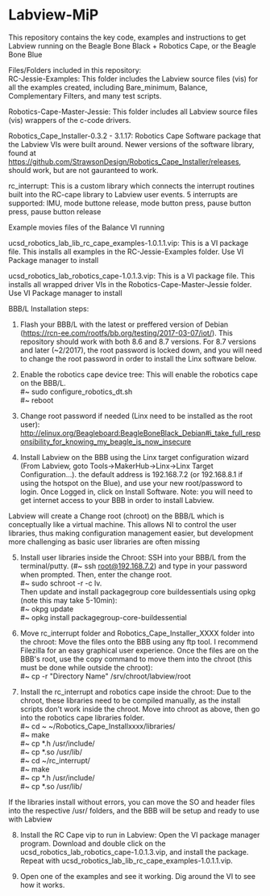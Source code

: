 # Labview-MiP
This repository contains the key code, examples and instructions to get Labview running on the Beagle Bone Black + Robotics Cape, or the Beagle Bone Blue

Files/Folders included in this repository:  
RC-Jessie-Examples:  This folder includes the Labview source files (vis) for all the examples created,
including Bare_minimum, Balance, Complementary Filters, and many test scripts.    
  
Robotics-Cape-Master-Jessie:  This folder includes all Labview source files (vis) wrappers of the c-code drivers.  
  
Robotics_Cape_Installer-0.3.2 - 3.1.17:  Robotics Cape Software package that the Labview VIs were built around.  Newer versions of the software library, found at https://github.com/StrawsonDesign/Robotics_Cape_Installer/releases, should work, but are not gauranteed to work.  
  
rc_interrupt:  This is a custom library which connects the interrupt routines built into the RC-cape library to Labview user events.  5 interrupts are supported: IMU, mode buttone release, mode button press, pause button press, pause button release  
  
Example movies files of the Balance VI running  
  
ucsd_robotics_lab_lib_rc_cape_examples-1.0.1.1.vip:  This is a VI package file.  This installs all examples in the RC-Jessie-Examples folder.  Use VI Package manager to install  
  
ucsd_robotics_lab_robotics_cape-1.0.1.3.vip:  This is a VI package file.  This installs all wrapped driver VIs in the Robotics-Cape-Master-Jessie folder.  Use VI Package manager to install  
  

BBB/L Installation steps:  

1)  Flash your BBB/L with the latest or preffered version of Debian (https://rcn-ee.com/rootfs/bb.org/testing/2017-03-07/iot/).   This repository should work with both 8.6 and 8.7 versions.  For 8.7 versions and later (~2/2017), the root password is locked down, and you will need to change the root password in order to install the Linx software below.  

2)  Enable the robotics cape device tree:  This will enable the robotics cape on the BBB/L.  
#~ sudo configure_robotics_dt.sh  
#~ reboot

3)  Change root password if needed  (Linx need to be installed as the root user):  
http://elinux.org/Beagleboard:BeagleBoneBlack_Debian#i_take_full_responsibility_for_knowing_my_beagle_is_now_insecure

4) Install Labview on the BBB using the Linx target configuration wizard (From Labview, goto Tools->MakerHub->Linx->Linx Target Configuration...).  the default address is 192.168.7.2 (or 192.168.8.1 if using the hotspot on the Blue), and use your new root/password to login.  Once Logged in, click on Install Software.  Note: you will need to get internet access to your BBB in order to install Labview.  

Labview will create a Change root (chroot) on the BBB/L which is conceptually like a virtual machine.  This allows NI to control the user libraries, thus making configuration management easier, but development more challenging as basic user libraries are often missing

5)  Install user libraries inside the Chroot:  SSH into your BBB/L from the terminal/putty. (#~ ssh root@192.168.7.2) and type in your password when prompted.  Then, enter the change root.  
#~ sudo schroot -r -c lv.  
Then update and install packagegroup core buildessentials using opkg (note this may take 5-10min):  
#~ okpg update  
#~ opkg install packagegroup-core-buildessential  

6)  Move rc_interrupt folder and Robotics_Cape_Installer_XXXX folder into the chroot:  Move the files onto the BBB using any ftp tool.  I recommend Filezilla for an easy graphical user experience.  Once the files are on the BBB's root, use the copy command to move them into the chroot (this must be done while outside the chroot):  
#~  cp -r "Directory Name" /srv/chroot/labview/root

7) Install the rc_interrupt and robotics cape inside the chroot:  Due to the chroot, these libraries need to be compiled manually, as the install scripts don't work inside the chroot.  Move into chroot as above, then go into the robotics cape libraries folder.  
#~ cd ~ ~/Robotics_Cape_Installxxxx/libraries/  
#~ make  
#~ cp *.h /usr/include/  
#~ cp *.so /usr/lib/  
#~ cd ~/rc_interrupt/  
#~ make  
#~ cp *.h /usr/include/  
#~ cp *.so /usr/lib/  

If the libraries install without errors, you can move the SO and header files into the respective /usr/ folders, and the BBB will be setup and ready to use with Labview

8)  Install the RC Cape vip to run in Labview:  Open the VI package manager program.  Download and double click on the ucsd_robotics_lab_robotics_cape-1.0.1.3.vip, and install the package.  Repeat with ucsd_robotics_lab_lib_rc_cape_examples-1.0.1.1.vip.

9) Open one of the examples and see it working.  Dig around the VI to see how it works.
